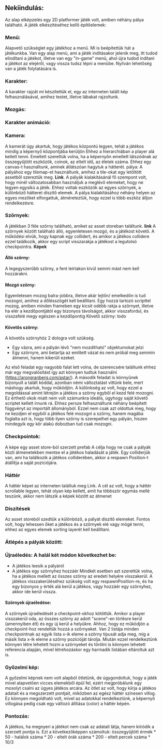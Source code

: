## Nekiindulás:
Az alap elképzelés egy 2D platformer játék volt, amiben néhány pálya található.
A játék elkészítéséhez kellő építőelemek:

### Menü:
Alapvető szükséglet egy játékhoz a menü. Mi is beépítettük hát a játékunkba. Van egy alap menü, ami a játék indításakor jelenik meg, itt tudod elindítani a játékot, illetve van egy "in-game" menü, ahol újra tudod indítani a játékot az elejéről, vagy vissza tudsz lépni a menübe. Nyílván lehetőség van a játék folytatására is.

### Karakter:
A karakter rajzát mi készítettük el, egy az interneten talált kép felhasználásával, amihez testet, illetve lábakat rajzoltunk.

### Mozgás:

### Karakter animáció:

### Kamera:
A kamerát úgy akartuk, hogy játékos központú legyen, tehát a játékos mindig a képernyő központjába kerüljön
Ehhez a hierarchiában a player alá kellett tenni.
Emellett szerettük volna, ha a képernyőn emellett látszódnak az összegyűjtött
eszközök, coinok, az eltelt idő, az életek száma.
Ehhez egy canvas-t használtunk, aminek átlátszóan hagytuk a hátterét.
pálya: A pályához egy tilemap-et használtunk, amihez a tile-okat egy letöltött assetből
szereztük meg. **Link**. A pályák kialakításánál fő szempont volt, hogy minél változatosabban
használjuk a meglévő elemeket, hogy ne legyen egysíkú a játék.
Ehhez voltak eszközök az egyes szörnyek, a különböző hátteret díszítő elemek.
A pálya kialakításához néhány helyen az egyes mezőket elforgattuk, átméreteztük, hogy ezzel is 
több eszköz álljon rendelkezésre.

### Szörnyek: 
A játékban 3 féle szörny található, amiket az asset storeban találtunk. **link**
A szörnyek között található álló, egyenletesen mozgó, és a játékost követő.
A működési elvük, hogy kapnak egy collidert, és amikor a játékos collidere ezzel találkozik, akkor egy script visszarakja a játékost a legutolsó checkpointra.
**Képek**
#### Álló szörny:
A legegyszerűbb szörny, a fent leírtakon kívül semmi mást nem kell hozzárakni.

#### Mozgó szörny: 
Egyenletesen mozog balra-jobbra, illetve akár lejtőn/ emelkedőn is tud mozogni, 
amihez a dőlésszögét kell beállítani. Egy hozzá tartozó scripttel mozog, amiben minden frameben egy kicsit odébb rakja a szörnyet,
illetve ha elér a kezdőpontjától egy bizonyos távolságot, akkor visszafordul, és visszafelé megy egészen a kezdőpontig
Követő szörny: todo

#### Követős szörny:
A követős szörnyhöz 2 dologra volt szükség. 
- Egy vázra, ami a pályán lévő "nem mozdítható" objektumokat jelzi
- Egy szörnyre, ami betartja az említett vázat és nem próbál meg semmin átmenni, hanem kikerüli ezeket. 

Az első feladat egy nagyobb falat lett volna, de szerencsére találtunk ehhez már egy megvalósítást így azt könnyen tudtuk használni (https://arongranberg.com/astar/).
A második feladat is könnyűnek bizonyult a talált kóddal, azonban némi változtatást vittünk bele, mert máshogy akartuk, hogy működjön.
A különbség az volt, hogy ezzel a megoldással amint létrejön a játékos a szörny egyből el kezd felé mozogni. Ez érthető okok miatt nem volt számunkra ideális, úgyhogy saját követő scriptet kellett írnunk rá. Ehhez persze felhasználtunk néhány beépített függvényt az importált állományból. Ezzel nem csak azt oldottuk meg, hogy ne kezdjen el egyből a játékos felé mozogni a szörny, hanem magába foglalta azt is, hogy több ilyen szörny is szerepelhet egy pályán, hiszen mindegyik egy kör alakú dobozban tud csak mozogni. 


### Checkpointok:
A képe egy asset store-ból szerzett prefab
A célja hogy ne csak a pályák közti átmenetekben mentse el a játékos haladását a játék.
Egy colliderjük van, ami ha találkozik a játékos colliderében, akkor a respawn Position-t átállítja 
a saját pozíciójára.

### Háttér
A háttér képet az interneten találtuk meg Link.
A cél az volt, hogy a háttér scrollable legyen, tehát olyan kép kellett, amit ha többször
egymás mellé teszünk, akkor nem látszik a képek között az átmenet


### Díszítések
Az asset storeból szedtük a különböző, a pályát díszítő elemeket. Fontos volt, hogy lehessen őket a játékos és a szörnyek
elé vagy mögé tenni, ehhez az egyes elemek sorting layerét kell beállítani.

### Átlépés a pályák között:

### Újraéledés: A halál két módon következhet be:
- A játékos leesik a pályáról
- A játékos egy szörnyhez hozzáér
Mindkét esetben azt szerettük volna, ha a játékos mellett az összes szörny az eredeti helyére visszakerül.
A játékos visszakerüléséhez szükség volt egy respawnPosition-re, és ha egy bizonyos y érték alá kerül a játékos, 
vagy hozzáér egy szörnyhez, akkor ide kerül vissza.

#### Szörnyek újraéledése:
A szörnyek újraéledését a checkpoint-okhoz kötöttük. Amikor a player visszakerül oda, az összes szörny az adott "scene"-en törlésre kerül (amennyiben élt) és egy új kerül a helyükre. Ahhoz, hogy ez működjön a checkpoint-hoz rendeltük hozzá a szörnyeket. Van 2 listája minden checkpointnak az egyik lista x-ik eleme a szörny típusát adja meg, míg a másik lista x-ik eleme a szörny pozícióját tárolja. Miután ezzel rendelkeztünk könnyen létre lehetett hozni a szörnyeket és törölni is könnyen lehetett referencia alapján, mível létrehozáskor egy harmadik listában eltároltuk azt is. 

### Győzelmi kép: 
A győzelmi képnek nem volt alapból ötletünk, de úgygondoltuk, hogy a játék mivel alapvetően vicces elemekből épül fel, ezért megpróbálunk egy mosolyt csalni az ügyes játékos arcára. Az ötlet az volt, hogy kiírja a játékos adatait és a megszerzett pontjait, miközben az egész háttér színesen villog. Ez könnyen megoldható volt, mivel az adatokkal rendelkeztünk, a képernyő villogása pedig csak egy változó állítása (color) a háttér képén. 

### Pontozás:
A játékos, ha megnyeri a játékot nem csak az adatait látja, hanem kiíródik a szerzett pontja is. 
Ezt a következőképpen számoltuk: összegyűjtött érmék * 50 - halálok száma * 20 - eltelt órák száma * 200 - eltelt percek száma * 10/3

